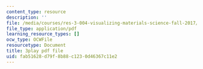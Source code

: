 ```yaml
---
content_type: resource
description: ''
file: /media/courses/res-3-004-visualizing-materials-science-fall-2017/fab51628d79f8b88c1230d46367c11e2_qNzfiYTo50I.pdf
file_type: application/pdf
learning_resource_types: []
ocw_type: OCWFile
resourcetype: Document
title: 3play pdf file
uid: fab51628-d79f-8b88-c123-0d46367c11e2
---
```

